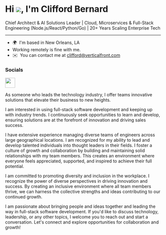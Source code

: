 Hi ![](https://user-images.githubusercontent.com/18350557/176309783-0785949b-9127-417c-8b55-ab5a4333674e.gif), I'm Clifford Bernard
========================================================================================================================================

Chief Architect & AI Solutions Leader | Cloud, Microservices & Full-Stack Engineering (Node.js/React/Python/Go) | 20+ Years Scaling Enterprise Tech

--------------------------------------------------------------------------

*   🌍  I'm based in New Orleans, LA
*   Working remotely is fine with me.
*   ✉️  You can contact me at [clifford@verticalfront.com](mailto:cliffordbernard@hotmail.com)

### Socials
                                  
<p align="left">
<a href="https://www.linkedin.com/in/cbernard01" target="_blank" rel="noreferrer"><img src="https://raw.githubusercontent.com/danielcranney/readme-generator/main/public/icons/socials/linkedin.svg" width="32" height="32" /></a>

<p>
As someone who leads the technology industry, I offer teams innovative solutions that elevate their business to new heights. 
</p>
<p>
I am interested in using full-stack software development and keeping up with industry trends. I continuously seek opportunities to learn and develop, ensuring solutions are at the forefront of innovation and driving sales success.
</p>
<p>
  I have extensive experience managing diverse teams of engineers across large geographical locations. I am recognized for my ability to lead and develop talented individuals into thought leaders in their fields. I foster a culture of growth and collaboration by building and maintaining solid relationships with my team members. This creates an environment where everyone feels appreciated, supported, and inspired to achieve their full potential.
</p>
<p>
I am committed to promoting diversity and inclusion in the workplace. I recognize the power of diverse perspectives in driving innovation and success. By creating an inclusive environment where all team members thrive, we can harness the collective strengths and ideas contributing to our continued growth.
</p>
<p>
  I am passionate about bringing people and ideas together and leading the way in full-stack software development. If you'd like to discuss technology, leadership, or any other topics, I welcome you to reach out and start a conversation. Let's connect and explore opportunities for collaboration and growth!
</p>
                    

<!-- ### Blog -->
                                  
<!-- <p align="left">
<a href="https://www.twitter.com/Bern_Cliff" target="_blank" rel="noreferrer"><img src="https://raw.githubusercontent.com/danielcranney/readme-generator/main/public/icons/socials/twitter.svg" width="32" height="32" /></a>
<a href="https://cbernard01.hashnode.dev" target="_blank" rel="noreferrer"><img src="https://raw.githubusercontent.com/danielcranney/readme-generator/main/public/icons/socials/hashnode.svg" width="32" height="32" /></a>
<a href="https://www.linkedin.com/in/cbernard01" target="_blank" rel="noreferrer"><img src="https://raw.githubusercontent.com/danielcranney/readme-generator/main/public/icons/socials/linkedin.svg" width="32" height="32" /></a>
<a href="http://www.medium.com/@cbernard01" target="_blank" rel="noreferrer"><img src="https://raw.githubusercontent.com/danielcranney/readme-generator/main/public/icons/socials/medium.svg" width="32" height="32" /></a>
</p> -->

